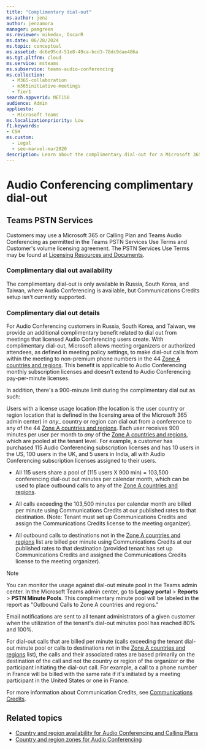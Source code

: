 ```yaml
---
title: "Complimentary dial-out"
ms.author: jenz
author: jenzamora
manager: pamgreen
ms.reviewer: mikedav, OscarR
ms.date: 06/28/2024
ms.topic: conceptual
ms.assetid: dc6e95cd-51e8-49ca-bcd3-78dc9dae486a
ms.tgt.pltfrm: cloud
ms.service: msteams
ms.subservice: teams-audio-conferencing
ms.collection: 
  - M365-collaboration
  - m365initiative-meetings
  - Tier1
search.appverid: MET150
audience: Admin
appliesto: 
  - Microsoft Teams
ms.localizationpriority: Low
f1.keywords:
- CSH
ms.custom: 
  - Legal
  - seo-marvel-mar2020
description: Learn about the complimentary dial-out for a Microsoft 365 calling plan and Audio Conferencing in Microsoft Teams.
---
```


# Audio Conferencing complimentary dial-out

## Teams PSTN Services

Customers may use a Microsoft 365 or Calling Plan and Teams Audio Conferencing as permitted in the Teams PSTN Services Use Terms and Customer's volume licensing agreement. The PSTN Services Use Terms may be found at [Licensing Resources and Documents](https://www.microsoft.com/licensing/docs).

### Complimentary dial out availability

The complimentary dial-out is only available in Russia, South Korea, and Taiwan, where Audio Conferencing is available, but Communications Credits setup isn't currently supported.

### Complimentary dial out details

For Audio Conferencing customers in Russia, South Korea, and Taiwan, we provide an additional complimentary benefit related to dial out from meetings that licensed Audio Conferencing users create. With complimentary dial-out, Microsoft allows meeting organizers or authorized attendees, as defined in meeting policy settings, to make dial-out calls from within the meeting to non-premium phone numbers in the 44 [Zone A countries and regions](audio-conferencing-zones.md). This benefit is applicable to Audio Conferencing monthly subscription licenses and doesn't extend to Audio Conferencing pay-per-minute licenses.

In addition, there's a 900-minute limit during the complimentary dial out as such:

Users with a license usage location (the location is the user country or region location that is defined in the licensing area of the Microsoft 365 admin center) in _any__ country or region can dial out from a conference to any of the 44 [Zone A countries and regions](audio-conferencing-zones.md). Each user receives 900 minutes per user per month to _any_ of the [Zone A countries and regions](audio-conferencing-zones.md), which are pooled at the tenant level. For example, a customer has purchased 115 Audio Conferencing subscription licenses and has 10 users in the US, 100 users in the UK, and 5 users in India, all with Audio Conferencing subscription licenses assigned to their users.

- All 115 users share a pool of (115 users X 900 min) = 103,500 conferencing dial-out out minutes per calendar month, which can be used to place outbound calls to any of the [Zone A countries and regions](audio-conferencing-zones.md).

- All calls exceeding the 103,500 minutes per calendar month are billed per minute using Communications Credits at our published rates to that destination. (Note: Tenant must set up Communications Credits and assign the Communications Credits license to the meeting organizer).

- All outbound calls to destinations not in the [Zone A countries and regions](audio-conferencing-zones.md) list are billed per minute using Communications Credits at our published rates to that destination (provided tenant has set up Communications Credits and assigned the Communications Credits license to the meeting organizer).

> [!NOTE]
> You can monitor the usage against dial-out minute pool in the Teams admin center. In the Microsoft Teams admin center, go to **Legacy portal** > **Reports** > **PSTN Minute Pools**. This complimentary minute pool will be labeled in the report as "Outbound Calls to Zone A countries and regions."

Email notifications are sent to all tenant administrators of a given customer when the utilization of the tenant's dial-out minutes pool has reached 80% and 100%.

For dial-out calls that are billed per minute (calls exceeding the tenant dial-out minute pool or calls to destinations not in the [Zone A countries and regions](audio-conferencing-zones.md) list), the calls and their associated rates are based primarily on the destination of the call and not the country or region of the organizer or the participant initiating the dial-out call. For example, a call to a phone number in France will be billed with the same rate if it's initiated by a meeting participant in the United States or one in France.

For more information about Communication Credits, see [Communications Credits](what-are-communications-credits.md).

## Related topics

- [Country and region availability for Audio Conferencing and Calling Plans](country-and-region-availability-for-audio-conferencing-and-calling-plans/country-and-region-availability-for-audio-conferencing-and-calling-plans.md)
- [Country and region zones for Audio Conferencing](audio-conferencing-zones.md)
